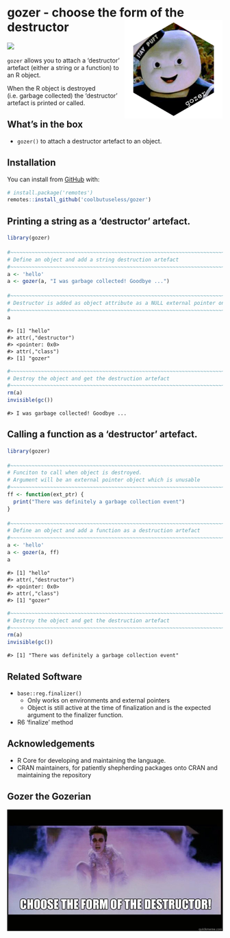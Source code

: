 
<!-- README.md is generated from README.Rmd. Please edit that file -->

# gozer - choose the form of the destructor <img src="man/figures/logo.png" align="right" height="230/"/>

<!-- badges: start -->

![](https://img.shields.io/badge/cool-useless-green.svg)
<!-- badges: end -->

`gozer` allows you to attach a ‘destructor’ artefact (either a string or
a function) to an R object.

When the R object is destroyed (i.e. garbage collected) the ‘destructor’
artefact is printed or called.

## What’s in the box

-   `gozer()` to attach a destructor artefact to an object.

## Installation

You can install from [GitHub](https://github.com/coolbutuseless/gozer)
with:

``` r
# install.package('remotes')
remotes::install_github('coolbutuseless/gozer')
```

## Printing a string as a ‘destructor’ artefact.

``` r
library(gozer)

#~~~~~~~~~~~~~~~~~~~~~~~~~~~~~~~~~~~~~~~~~~~~~~~~~~~~~~~~~~~~~~~~~~~~~~~~~~~~~
# Define an object and add a string destruction artefact
#~~~~~~~~~~~~~~~~~~~~~~~~~~~~~~~~~~~~~~~~~~~~~~~~~~~~~~~~~~~~~~~~~~~~~~~~~~~~~
a <- 'hello'
a <- gozer(a, "I was garbage collected! Goodbye ...")

#~~~~~~~~~~~~~~~~~~~~~~~~~~~~~~~~~~~~~~~~~~~~~~~~~~~~~~~~~~~~~~~~~~~~~~~~~~~~~
# Destructor is added as object attribute as a NULL external pointer on t
#~~~~~~~~~~~~~~~~~~~~~~~~~~~~~~~~~~~~~~~~~~~~~~~~~~~~~~~~~~~~~~~~~~~~~~~~~~~~~
a
```

    #> [1] "hello"
    #> attr(,"destructor")
    #> <pointer: 0x0>
    #> attr(,"class")
    #> [1] "gozer"

``` r
#~~~~~~~~~~~~~~~~~~~~~~~~~~~~~~~~~~~~~~~~~~~~~~~~~~~~~~~~~~~~~~~~~~~~~~~~~~~~~
# Destroy the object and get the destruction artefact
#~~~~~~~~~~~~~~~~~~~~~~~~~~~~~~~~~~~~~~~~~~~~~~~~~~~~~~~~~~~~~~~~~~~~~~~~~~~~~
rm(a)
invisible(gc())
```

    #> I was garbage collected! Goodbye ...

## Calling a function as a ‘destructor’ artefact.

``` r
library(gozer)

#~~~~~~~~~~~~~~~~~~~~~~~~~~~~~~~~~~~~~~~~~~~~~~~~~~~~~~~~~~~~~~~~~~~~~~~~~~~~~
# Funciton to call when object is destroyed. 
# Argument will be an external pointer object which is unusable
#~~~~~~~~~~~~~~~~~~~~~~~~~~~~~~~~~~~~~~~~~~~~~~~~~~~~~~~~~~~~~~~~~~~~~~~~~~~~~
ff <- function(ext_ptr) {
  print("There was definitely a garbage collection event")
}

#~~~~~~~~~~~~~~~~~~~~~~~~~~~~~~~~~~~~~~~~~~~~~~~~~~~~~~~~~~~~~~~~~~~~~~~~~~~~~
# Define an object and add a function as a destruction artefact
#~~~~~~~~~~~~~~~~~~~~~~~~~~~~~~~~~~~~~~~~~~~~~~~~~~~~~~~~~~~~~~~~~~~~~~~~~~~~~
a <- 'hello'
a <- gozer(a, ff)
a
```

    #> [1] "hello"
    #> attr(,"destructor")
    #> <pointer: 0x0>
    #> attr(,"class")
    #> [1] "gozer"

``` r
#~~~~~~~~~~~~~~~~~~~~~~~~~~~~~~~~~~~~~~~~~~~~~~~~~~~~~~~~~~~~~~~~~~~~~~~~~~~~~
# Destroy the object and get the destruction artefact
#~~~~~~~~~~~~~~~~~~~~~~~~~~~~~~~~~~~~~~~~~~~~~~~~~~~~~~~~~~~~~~~~~~~~~~~~~~~~~
rm(a)
invisible(gc())
```

    #> [1] "There was definitely a garbage collection event"

## Related Software

-   `base::reg.finalizer()`
    -   Only works on environments and external pointers
    -   Object is still active at the time of finalization and is the
        expected argument to the finalizer function.
-   R6 ‘finalize’ method

## Acknowledgements

-   R Core for developing and maintaining the language.
-   CRAN maintainers, for patiently shepherding packages onto CRAN and
    maintaining the repository

## Gozer the Gozerian

<img src="man/figures/gozer.jpg">
